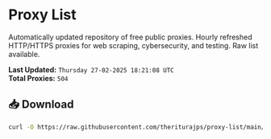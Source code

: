# Proxy List

Automatically updated repository of free public proxies. Hourly refreshed HTTP/HTTPS proxies for web scraping, cybersecurity, and testing. Raw list available.

**Last Updated:** `Thursday 27-02-2025 18:21:08 UTC`  
**Total Proxies:** `504`

## 📥 Download
```bash
curl -O https://raw.githubusercontent.com/theriturajps/proxy-list/main/proxies.txt
